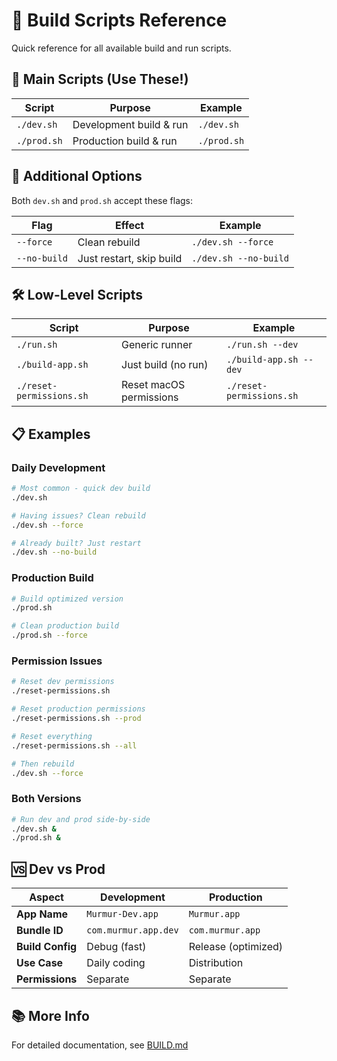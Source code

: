 # 📜 Build Scripts Reference

Quick reference for all available build and run scripts.

## 🚀 Main Scripts (Use These!)

| Script | Purpose | Example |
|--------|---------|---------|
| `./dev.sh` | Development build & run | `./dev.sh` |
| `./prod.sh` | Production build & run | `./prod.sh` |

## 🔧 Additional Options

Both `dev.sh` and `prod.sh` accept these flags:

| Flag | Effect | Example |
|------|--------|---------|
| `--force` | Clean rebuild | `./dev.sh --force` |
| `--no-build` | Just restart, skip build | `./dev.sh --no-build` |

## 🛠️ Low-Level Scripts

| Script | Purpose | Example |
|--------|---------|---------|
| `./run.sh` | Generic runner | `./run.sh --dev` |
| `./build-app.sh` | Just build (no run) | `./build-app.sh --dev` |
| `./reset-permissions.sh` | Reset macOS permissions | `./reset-permissions.sh` |

## 📋 Examples

### Daily Development
```bash
# Most common - quick dev build
./dev.sh

# Having issues? Clean rebuild
./dev.sh --force

# Already built? Just restart
./dev.sh --no-build
```

### Production Build
```bash
# Build optimized version
./prod.sh

# Clean production build
./prod.sh --force
```

### Permission Issues
```bash
# Reset dev permissions
./reset-permissions.sh

# Reset production permissions
./reset-permissions.sh --prod

# Reset everything
./reset-permissions.sh --all

# Then rebuild
./dev.sh --force
```

### Both Versions
```bash
# Run dev and prod side-by-side
./dev.sh &
./prod.sh &
```

## 🆚 Dev vs Prod

| Aspect | Development | Production |
|--------|-------------|------------|
| **App Name** | `Murmur-Dev.app` | `Murmur.app` |
| **Bundle ID** | `com.murmur.app.dev` | `com.murmur.app` |
| **Build Config** | Debug (fast) | Release (optimized) |
| **Use Case** | Daily coding | Distribution |
| **Permissions** | Separate | Separate |

## 📚 More Info

For detailed documentation, see [BUILD.md](BUILD.md)
